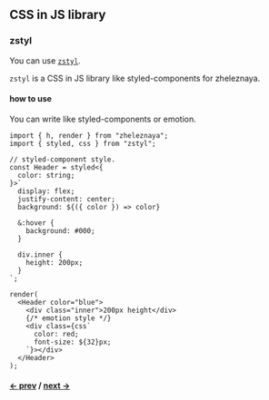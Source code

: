 ## CSS in JS library

### zstyl

You can use [`zstyl`](https://www.npmjs.com/package/zstyl).

`zstyl` is a CSS in JS library like styled-components for zheleznaya.

#### how to use

You can write like styled-components or emotion.

```tsx
import { h, render } from "zheleznaya";
import { styled, css } from "zstyl";

// styled-component style.
const Header = styled<{
  color: string;
}>`
  display: flex;
  justify-content: center;
  background: ${({ color }) => color}

  &:hover {
    background: #000;
  }

  div.inner {
    height: 200px;
  }
`;

render(
  <Header color="blue">
    <div class="inner">200px height</div>
    {/* emotion style */}
    <div class={css`
      color: red;
      font-size: ${32}px;
    `}></div>
  </Header>
);

```

#### [<- prev](#component-api) / [next ->](#router-library)
